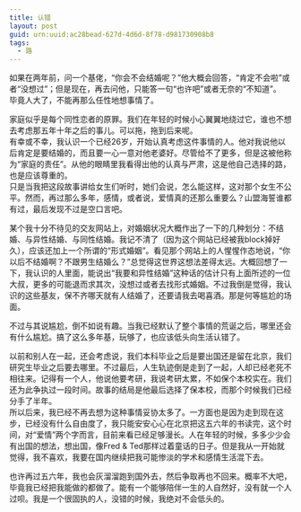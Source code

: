```yaml
---
title: 认错
layout: post
guid: urn:uuid:ac28bead-627d-4d6d-8f78-d981730908b8
tags:
  - 路
---
```


如果在两年前，问一个基佬，“你会不会结婚呢？”他大概会回答，“肯定不会啦”或者“没想过”；但是现在，再去问他，只能答一句“也许吧”或者无奈的“不知道”。  
毕竟人大了，不能再那么任性地想事情了。

家庭似乎是每个同性恋者的原罪。我们在年轻的时候小心翼翼地绕过它，谁也不想去考虑那五年十年之后的事儿。可以拖，拖到后来呢。  
有幸或不幸，我认识一个已经26岁，开始认真考虑这件事情的人。他对我说他以后肯定是要结婚的，而且要一心一意对他老婆好。尽管给不了更多，但是这被他称为“家庭的责任”。从他的眼睛里我看得出他的认真与严肃，这是他自己选择的路，也是应该尊重的。  
只是当我把这段故事讲给女生们听时，她们会说，怎么能这样，这对那个女生不公平。然而，再过那么多年，感情，或者说，爱情真的还那么重要么？山盟海誓谁都有过，最后发现不过是空口言吧。

某个我十分不待见的交友网站上，对婚姻状况大概作出了一下的几种划分：不结婚、与异性结婚、与同性结婚。我记不清了（因为这个网站已经被我block掉好久），应该还加上一个所谓的“形式婚姻”。看见那个网站上的人惺惺作态地说，“你以后不结婚啊？不跟男生结婚么？”总觉得这世界这想法差得太远。大概回想了一下，我认识的人里面，能说出“我要和异性结婚”这种话的估计只有上面所述的一位大叔，更多的可能退而求其次，没想过或者去找形式婚姻。不过我倒是觉得，我认识的这些基友，保不齐哪天就有人结婚了，还要请我去喝喜酒。那是何等尴尬的场面。

不过与其说尴尬，倒不如说有趣。当我已经默认了整个事情的荒诞之后，哪里还会有什么尴尬。搞了这么多年基，玩够了，也应该低头向生活认错了。

以前和别人在一起，还会考虑说，我们本科毕业之后是要出国还是留在北京，我们研究生毕业之后要去哪里。不过最后，人生轨迹倒是走到了一起，人却已经老死不相往来。记得有一个人，他说他要考研，我说考研太累，不如保个本校实在。我们还为此争执过一段时间。故事的结局是他最后选择了保本校，而那个时候我们已经分手了半年。  
所以后来，我已经不再去想为这种事情妥协太多了。一方面也是因为走到现在这步，已经没有什么自由度了，我只能安安心心在北京把这五六年的书读完，这个时间，对“爱情”两个字而言，目前来看已经足够漫长。人在年轻的时候，多多少少会有出国的想法，想出国，像Fred & Ted那样过着童话的日子。但是我从一开始就觉得，我不喜欢，我要在国内继续把我可能惨淡的学术和感情生活混下去。

也许再过五六年，我也会灰溜溜跑到国外去，然后争取再也不回来。概率不大吧，毕竟我已经把我能做的都做了。能有一个能够陪伴一生的人自然好，没有就一个人过呗。我是一个很固执的人，没错的时候，我绝对不会低头的。